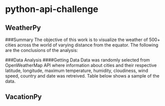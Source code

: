 # python-api-challenge
## WeatherPy

###Summary
The objective of this work is to visualize the weather of 500+ cities across the world of varying distance from the equator.
The following are the conclusions of the analysis:

###Data Analysis
####Getting Data
Data was randomly selected from OpenWeatherMap API where information about cities and their respective latitude, longitude, maximum temperature, humidity, cloudiness, wind speed, country and date was retreived. Table below shows a sample of the data.






## VacationPy
